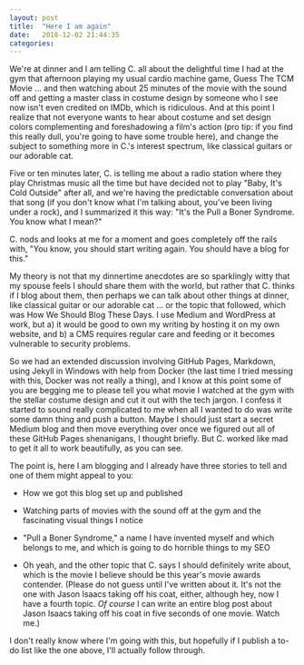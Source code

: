 ```yaml
---
layout: post
title:  "Here I am again"
date:   2018-12-02 21:44:35
categories: 
---
```




We're at dinner and I am telling C. all about the delightful time I had at the gym that afternoon playing my usual cardio machine game, Guess The TCM Movie ... and then watching about 25 minutes of the movie with the sound off and getting a master class in costume design by someone who I see now isn't even credited on IMDb, which is ridiculous. And at this point I realize that not everyone wants to hear about costume and set design colors complementing and foreshadowing a film's action (pro tip: if you find this really dull, you're going to have some trouble here), and change the subject to something more in C.'s interest spectrum, like classical guitars or our adorable cat. 

Five or ten minutes later, C. is telling me about a radio station where they play Christmas music all the time but have decided not to play "Baby, It's Cold Outside" after all, and we're having the predictable conversation about that song (if you don't know what I'm talking about, you've been living under a rock), and I summarized it this way: "It's the Pull a Boner Syndrome. You know what I mean?"

C. nods and looks at me for a moment and goes completely off the rails with, "You know, you should start writing again. You should have a blog for this."

My theory is not that my dinnertime anecdotes are so sparklingly witty that my spouse feels I should share them with the world, but rather that C. thinks if I blog about them, then perhaps we can talk about other things at dinner, like classical guitar or our adorable cat ... or the topic that followed, which was How We Should Blog These Days. I use Medium and WordPress at work, but a) it would be good to own my writing by hosting it on my own website, and b) a CMS requires regular care and feeding or it becomes vulnerable to security problems.

So we had an extended discussion involving GitHub Pages, Markdown, using Jekyll in Windows with help from Docker (the last time I tried messing with this, Docker was not really a thing), and I know at this point some of you are begging me to please tell you what movie I watched at the gym with the stellar costume design and cut it out with the tech jargon. I confess it started to sound really complicated to me when all I wanted to do was write some damn thing and push a button. Maybe I should just start a secret Medium blog and then move everything over once we figured out all of these GitHub Pages shenanigans, I thought briefly. But C. worked like mad to get it all to work beautifully, as you can see.

The point is, here I am blogging and I already have three stories to tell and one of them might appeal to you:

- How we got this blog set up and published

- Watching parts of movies with the sound off at the gym and the fascinating visual things I notice

- "Pull a Boner Syndrome," a name I have invented myself and which belongs to me, and which is going to do horrible things to my SEO

- Oh yeah, and the other topic that C. says I should definitely write about, which is the movie I believe should be this year's movie awards contender. (Please do not guess until I've written about it. It's not the one with Jason Isaacs taking off his coat, either, although hey, now I have a fourth topic. *Of course* I can write an entire blog post about Jason Isaacs taking off his coat in five seconds of one movie. Watch me.)

I don't really know where I'm going with this, but hopefully if I publish a to-do list like the one above, I'll actually follow through.
